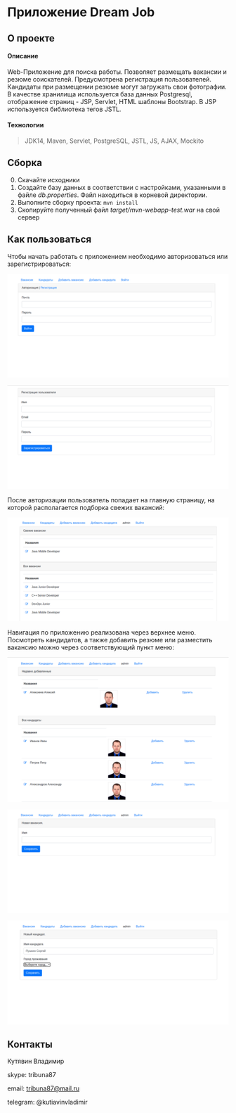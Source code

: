# Приложение Dream Job

## О проекте
#### Описание
Web-Приложение для поиска работы. Позволяет размещать вакансии и резюме соискателей.
Предусмотрена регистрация пользователей. Кандидаты при размещении резюме могут загружать свои фотографии.
В качестве хранилища используется база данных Postgresql, отображение страниц - JSP, Servlet, HTML шаблоны Bootstrap.
В JSP используется библиотека тегов JSTL.
 
#### Технологии
>JDK14, Maven, Servlet, PostgreSQL, JSTL, JS, AJAX, Mockito
## Сборка
0. Скачайте исходники 
1. Создайте базу данных в соответствии с настройками, указанными в файле *db.properties*. 
   Файл находиться в корневой директории.
2. Выполните сборку проекта: `mvn install`
3. Скопируйте полученный файл *target/mvn-webapp-test.war* на свой сервер

## Как пользоваться
Чтобы начать работать с приложением необходимо авторизоваться или зарегистрироваться:

![Login](images/1.png)

![Register](images/2.png)

После авторизации пользователь попадает на главную страницу, на которой располагается подборка свежих вакансий:

![Posts](images/3.png)

Навигация по приложению реализована через верхнее меню.
Посмотреть кандидатов, а также добавить резюме или разместить вакансию можно через соответствующий пункт меню:

![Candidates](images/4.png)

![AddPosts](images/5.png)

![AddCandidates](images/6.png)

## Контакты
Кутявин Владимир

skype: tribuna87

email: tribuna87@mail.ru

telegram: @kutiavinvladimir


